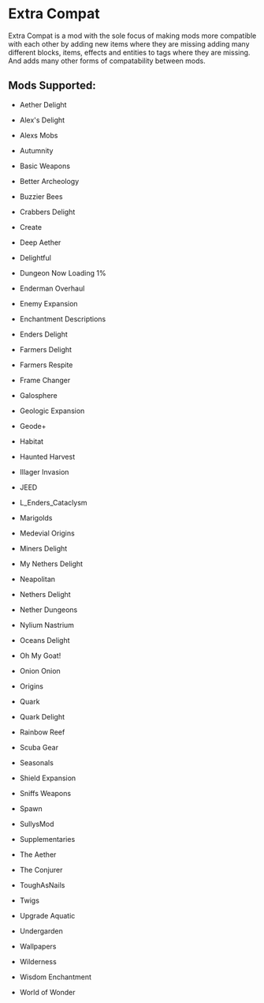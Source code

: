 # **Extra Compat**

Extra Compat is a mod with the sole focus of 
making mods more compatible with each other
by adding new items where they are missing
adding many different blocks, items, effects and entities to tags where they are missing. And adds many other forms of compatability between mods.

## **Mods Supported:**

- Aether Delight
  
- Alex's Delight

- Alexs Mobs

- Autumnity

- Basic Weapons

- Better Archeology 

- Buzzier Bees

- Crabbers Delight 

- Create

- Deep Aether 

- Delightful

- Dungeon Now Loading 1%

- Enderman Overhaul 

- Enemy Expansion 

- Enchantment Descriptions 

- Enders Delight

- Farmers Delight

- Farmers Respite

- Frame Changer

- Galosphere

- Geologic Expansion

- Geode+

- Habitat

- Haunted Harvest

- Illager Invasion 

- JEED

- L_Enders_Cataclysm

- Marigolds 

- Medevial Origins

- Miners Delight 

- My Nethers Delight 

- Neapolitan 

- Nethers Delight

- Nether Dungeons 

- Nylium Nastrium

- Oceans Delight

- Oh My Goat!

- Onion Onion

- Origins 

- Quark

- Quark Delight 

- Rainbow Reef

- Scuba Gear

- Seasonals

- Shield Expansion 

- Sniffs Weapons

- Spawn

- SullysMod

- Supplementaries

- The Aether

- The Conjurer 

- ToughAsNails

- Twigs

- Upgrade Aquatic

- Undergarden

- Wallpapers 

- Wilderness

- Wisdom Enchantment 

- World of Wonder
  

